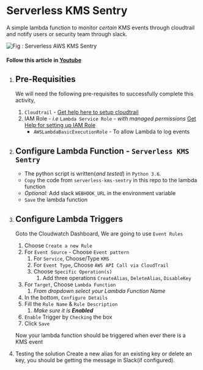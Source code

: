 # Serverless KMS Sentry
A simple lambda function to monitor _certain_ KMS events through cloudtrail and notify users or security team through slack.

![Fig : Serverless AWS KMS Sentry](https://raw.githubusercontent.com/miztiik/Serverless-GuardDuty-Findings-to-SNS/master/images/Serverless-GuardDuty-Findings-To-SNS.png)

#### Follow this article in [Youtube](https://www.youtube.com/watch?v=OHXDPDc1qEE&list=PLxzKY3wu0_FKok5gI1v4g4S-g-PLaW9YD&index=20)

1. ## Pre-Requisities
    We will need the following pre-requisites to successfully complete this activity,
    1. `Cloudtrail` - [Get help here to setup cloudtrail](https://youtu.be/N4DdqAkeqD4) 
    1. IAM Role - _i.e_ `Lambda Service Role` - _with managed permissions_ [Get Help for setting up IAM Role](https://www.youtube.com/watch?v=5g0Cuq-qKA0&list=PLxzKY3wu0_FLaF9Xzpyd9p4zRCikkD9lE&index=11)
        - `AWSLambdaBasicExecutionRole` - To allow Lambda to log events

1. ## Configure Lambda Function - `Serverless KMS Sentry`
    - The python script is written(_and tested_) in `Python 3.6`.
    - `Copy` the code from `serverless-kms-sentry` in this repo to the lambda function
    - _Optional:_ Add slack `WEBHOOK_URL` in the environment variable
    - `Save` the lambda function
1. ## Configure Lambda Triggers
    Goto the Cloudwatch Dashboard, We are going to use `Event Rules`
    1. Choose `Create a new Rule`
    1. For `Event Source` - Choose `Event pattern`
       1. For `Service`, Choose/Type `KMS`
       1. For `Event Type`, Choose `AWS API Call via CloudTrail`
       1. Choose `Specific Operation(s)`
          1. Add three operations `CreateAlias`, `DeleteAlias`, `DisableKey`
    1. For `Target`, Choose `Lambda Function`
       1. _From dropdown select your Lambda Function Name_
    1. In the bottom, `Configure Details`
    1. Fill the `Rule Name` & `Rule Description`
       1. _Make sure it is **Enabled**_
    1. `Enable` Trigger by `Checking` the box
    1. Click `Save`
    
    Now your lambda function should be triggered when ever there is a KMS event

1. Testing the solution
    Create a new alias for an existing key or delete an key, you should be getting the message in Slack(if configured).